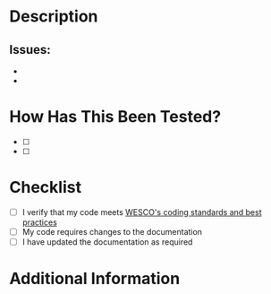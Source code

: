 # Description
<!-- Please include a summary of the change and which Jira Issues are included. Please also include relevant context. List any dependencies that are required for this change. -->

## Issues:
- <!-- JIRA-123 -->
- <!-- JIRA-234 -->

# How Has This Been Tested?
<!-- Please describe the tests that you ran to verify your changes. Please also note any relevant details for your test configuration. -->
- [ ] <!-- Test A -->
- [ ] <!-- Test B -->

# Checklist
<!-- Make sure your pr passes the CI checks and do check the following fields as needed - -->
- [ ] I verify that my code meets [WESCO's coding standards and best practices](https://anixter.atlassian.net/wiki/spaces/DSO/pages/2870640838/Policies)
- [ ] My code requires changes to the documentation
- [ ] I have updated the documentation as required

# Additional Information
<!-- Any additional information like breaking changes, dependencies added, screenshots, comparisons between new and old behavior, etc. -->
